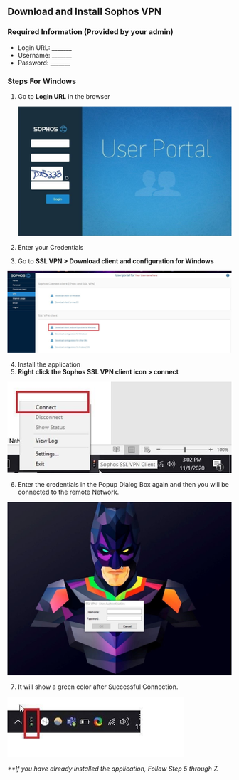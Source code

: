 ## Download and Install Sophos VPN

### Required Information (Provided by your admin)

- Login URL: _______
- Username: _______
- Password: _______


### Steps For Windows
   
1. Go to **Login URL** in the browser
   
   ![Login Screen](https://raw.githubusercontent.com/mkshgh/Sophos/main/images/Users/Download%20and%20Install%20Sophos%20VPN/1.Login_portal.jpg)
   
2. Enter your Credentials   
3. 	Go to **SSL VPN > Download client and configuration for Windows**
   
   ![Download Page](https://raw.githubusercontent.com/mkshgh/Sophos/main/images/Users/Download%20and%20Install%20Sophos%20VPN/2.Sophos_VPN_download.jpg)

4. 	Install the application   
5.	**Right click the Sophos SSL VPN client icon > connect**

![Download Page](https://raw.githubusercontent.com/mkshgh/Sophos/main/images/Users/Download%20and%20Install%20Sophos%20VPN/3.Connect_Sophos_VPN.jpg)

6.	Enter the credentials in the Popup Dialog Box again and then you will be connected to the remote Network.

![Enter username and Password](https://raw.githubusercontent.com/mkshgh/Sophos/main/images/Users/Download%20and%20Install%20Sophos%20VPN/4.Enter_username_password.jpg)

7.	It will show a green color after Successful Connection.

![Login Success](https://raw.githubusercontent.com/mkshgh/Sophos/main/images/Users/Download%20and%20Install%20Sophos%20VPN/5.Successful_connection.jpg)

*\*\*If you have already installed the application, Follow Step 5 through 7.*